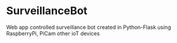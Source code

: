 # SurveillanceBot
Web app controlled surveillance bot created in Python-Flask using RaspberryPi, PiCam other ioT devices 

